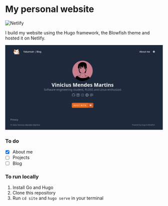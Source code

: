 # My personal website 
![Netlify](https://img.shields.io/badge/netlify-%23000000.svg?style=for-the-badge&logo=netlify&logoColor=#00C7B7)

<p>I build my website using the Hugo framework, the Blowfish theme and hosted it on Netlify.</p>
<p align="center"><img src="screenshot.png" width="800"></p>

### To do
- [x] About me
- [ ] Projects
- [ ] Blog 

### To run locally
1. Install Go and Hugo
2. Clone this repository
3. Run ```cd site``` and ```hugo serve``` in your terminal
